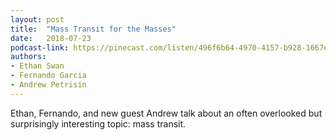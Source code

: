 ```yaml
---
layout: post
title:  "Mass Transit for the Masses"
date:   2018-07-23
podcast-link: https://pinecast.com/listen/496f6b64-4970-4157-b928-1667e0e5ced0.mp3
authors:
- Ethan Swan
- Fernando Garcia
- Andrew Petrisin
---
```


Ethan, Fernando, and new guest Andrew talk about an often overlooked but surprisingly interesting topic: mass transit.
